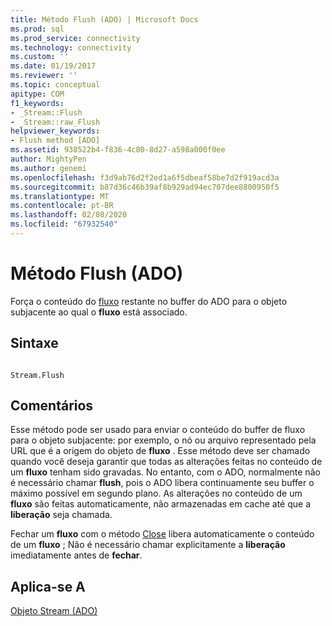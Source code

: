 ```yaml
---
title: Método Flush (ADO) | Microsoft Docs
ms.prod: sql
ms.prod_service: connectivity
ms.technology: connectivity
ms.custom: ''
ms.date: 01/19/2017
ms.reviewer: ''
ms.topic: conceptual
apitype: COM
f1_keywords:
- _Stream::Flush
- _Stream::raw_Flush
helpviewer_keywords:
- Flush method [ADO]
ms.assetid: 938522b4-f836-4c80-8d27-a598a000f0ee
author: MightyPen
ms.author: genemi
ms.openlocfilehash: f3d9ab76d2f2ed1a6f5dbeaf58be7d2f919acd3a
ms.sourcegitcommit: b87d36c46b39af8b929ad94ec707dee8800950f5
ms.translationtype: MT
ms.contentlocale: pt-BR
ms.lasthandoff: 02/08/2020
ms.locfileid: "67932540"
---
```

# <a name="flush-method-ado"></a>Método Flush (ADO)
Força o conteúdo do [fluxo](../../../ado/reference/ado-api/stream-object-ado.md) restante no buffer do ADO para o objeto subjacente ao qual o **fluxo** está associado.  
  
## <a name="syntax"></a>Sintaxe  
  
```  
  
Stream.Flush  
```  
  
## <a name="remarks"></a>Comentários  
 Esse método pode ser usado para enviar o conteúdo do buffer de fluxo para o objeto subjacente: por exemplo, o nó ou arquivo representado pela URL que é a origem do objeto de **fluxo** . Esse método deve ser chamado quando você deseja garantir que todas as alterações feitas no conteúdo de um **fluxo** tenham sido gravadas. No entanto, com o ADO, normalmente não é necessário chamar **flush**, pois o ADO libera continuamente seu buffer o máximo possível em segundo plano. As alterações no conteúdo de um **fluxo** são feitas automaticamente, não armazenadas em cache até que a **liberação** seja chamada.  
  
 Fechar um **fluxo** com o método [Close](../../../ado/reference/ado-api/close-method-ado.md) libera automaticamente o conteúdo de um **fluxo** ; Não é necessário chamar explicitamente a **liberação** imediatamente antes de **fechar**.  
  
## <a name="applies-to"></a>Aplica-se A  
 [Objeto Stream (ADO)](../../../ado/reference/ado-api/stream-object-ado.md)
